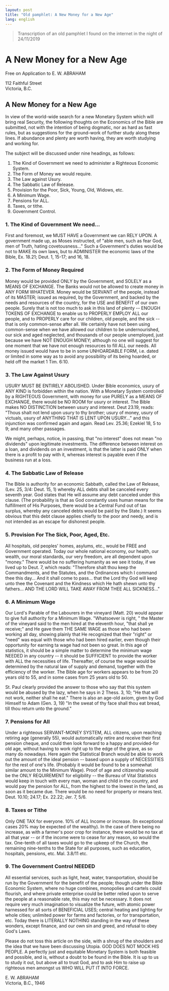 ```yaml
---
layout: post
title: "Old pamphlet: A New Money for a New Age"
lang: english
---
```


>Transcription of an old pamphlet I found on the internet in the night of 24/11/2019

# A New Money for a New Age

Free on Application to E. W. ABRAHAM

112 Faithful Street  
Victoria, B.C.

## A New Money for a New Age

In view of the world-wide search for a new Monetary System which will bring real Security, the following thoughts on the Economics of the Bible are submitted, not with the intention of being dogmatic, nor as hard as fast rules, but as suggestions for the ground-work of further study along these lines. If abundance and plenty are worth having, they are worth studying and working for.

The subject will be discussed under nine headings, as follows:

1. The Kind of Government we need to administer a Righteous Economic System.
2. The Form of Money we would require.
3. The Law against Usury.
4. The Sabbatic Law of Release.
5. Provision for the Poor, Sick, Young, Old, Widows, etc.
6. A Minimum Wage.
7. Pensions for ALL.
8. Taxes, or tithe.
9. Government Control.

### 1. The Kind of Government We need...

First and foremost, we MUST HAVE a Government we can RELY UPON. A government made up, as Moses instructed, of "able men, such as fear God, men of Truth, hating covetousness..." Such a Government's duties would be not to MAKE its own laws, but to ADMINISTER the economic laws of the Bible, Ex. 18.21; Deut. 1, 15-17; and 16, 18.

### 2. The Form of Money Required

Money would be provided ONLY by the Government, and SOLELY as a MEANS OF EXCHANGE. The Banks would not be allowed to create money in ANY FORM WHATEVER. Money would be SERVANT of the people, instead of its MASTER; issued as required, by the Government, and backed by the needs and resources of the country, for the USE and BENEFIT of our own people. Surely that is not too much to ask in this land of plenty -- ENOUGH TOKENS OF EXCHANGE to enable us to PROPERLY EMPLOY ALL our people, and to PROPERLY care for our children, old people, and the sick -- that is only common-sense after all. We certainly have not been using common-sense when we have allowed our children to be undernourished, our sick and aged neglected, and thousands of our people unemployed, just because we have NOT ENOUGH MONEY; although no one will suggest for one moment that we have not enough resources to fill ALL our needs. All money issued would have to be in some UNHOARDABLE FORM, i.e. dated or limited in some way as to avoid any possibility of its being hoarded, or held off the market 1 Tim. 6:10.

### 3. The Law Against Usury

USURY MUST BE ENTIRELY ABOLISHED. Under Bible economics, usury of ANY KIND is forbidden within the nation. With a Monetary System controlled by a RIGHTEOUS Government, with money for use PURELY as a MEANS OF EXCHANGE, there would be NO ROOM for usury or interest. The Bible makes NO DISTINCTION between usury and interest. Deut 23.19, reads: "Thous shalt not lend upon usury to thy brother; usury of money, usury of victuals, usury of ANYTHING THAT IS LENT UPON USURY..." and this injunction was confirmed again and again. Read Lev. 25.36; Ezekiel 18, 5 to 9; and many other passages.

We might, perhaps, notice, in passing, that "no interest" does not mean "no dividends" upon legitimate investments. The difference between interest on a loan, and dividends on an investment, is that the latter is paid ONLY when there is a profit to pay with it, whereas interest is payable even if the business run at a loss.

### 4. The Sabbatic Law of Release

The Bible is authority for an economic Sabbath, called the Law of Release, (Lev. 25, 3/4: Deut. 15, 1) whereby ALL debts shall be canceled every seventh year. God states that He will assume any debt canceled under this clause. (The probability is that as God constantly uses human means for the fulfillment of His Purposes, there would be a Central Fund out of tax surplus, whereby any canceled debts would be paid by the State.) It seems obvious that this debt clause applies chiefly to the poor and needy, and is not intended as an escape for dishonest people.

### 5. Provision For The Sick, Poor, Aged, Etc.

All hospitals, old peoples' homes, asylums, etc., would be FREE and Government operated. Today our whole national economy, our health, our wealth, our moral standards, our very freedom, are all dependent upon "money." There would be no suffering humanity as we see it today, if we lived up to Deut. 7, which reads: "Therefore shalt thou keep the Commandments, and the Statutes, and the Ordinances which I command thee this day... And it shall come to pass... that the Lord thy God will keep unto thee the Covenant and the Kindness which He hath shewn unto thy fathers... AND THE LORD WILL TAKE AWAY FROM THEE ALL SICKNESS..."

### 6. A Minimum Wage

Our Lord's Parable of the Labourers in the vineyard (Matt. 20) would appear to give full authority for a Minimum Wage. "Whatsoever is right, " the Master of the vineyard said to the men hired at the eleventh hour, "that shall ye receive;" and He gave them THE SAME WAGE as those who had been working all day, showing plainly that He recognized that their "right" or "need" was equal with those who had been hired earlier, even though their opportunity for earning ta wage had not been so great. In this age of statistics, it should be a simple matter to determine the minimum wage NEEDED in any country -- it should be SUFFICIENT to provide the worker with ALL the necessities of life. Thereafter, of course the wage would be determined by the natural law of supply and demand, together with the efficiency of the worker. The Bible age for workers appears to be from 20 years old to 55, and in some cases from 25 years old to 50.

St. Paul clearly provided the answer to those who say that this system would be abused by the lazy, when he says in 2 Thess. 3, 10; "He that will not work, neither shall he eat." There is also an age-old axiom, given by God Himself to Adam (Gen. 3, 19) "In the sweat of thy face shall thou eat bread, till thou return unto the ground."

### 7. Pensions for All

Under a righteous SERVANT-MONEY SYSTEM, ALL citizens, upon reaching retiring age (generally 55), would automatically retire and receive their first pension cheque, and could then look forward to a happy and provided-for old age, without having to work right up to the edge of the grave, as so many do nowadays. Here again the Statistical Branch would be able to work out the amount of the ideal pension -- based upon a supply of NECESSITIES for the rest of one's life. (Probably it would be found to be a somewhat similar amount to the Minimum Wage). Proof of age and citizenship would be the ONLY REQUIREMENT for eligibility -- the Bureau of Vital Statistics would keep in touch with every man, woman and child in the country, and would pay the pension for ALL, from the highest to the lowest in the land, as soon as it became due. There would be no need for property or means test. Deut. 10.10; 24.17; Ex. 22.22; Jer. 7, 5/6.

### 8. Taxes or Tithe

Only ONE TAX for everyone. 10% of ALL Income or increase. (In exceptional cases 20% may be expected of the wealthy). In the case of there being no increase, as with a farmer's poor crop for instance, there would be no tax at all that year -- or if the income were to cease for any reason, so would the tax. One-tenth of all taxes would go to the upkeep of the Church, the remaining nine-tenths to the State for all purposes, such as education, hospitals, pensions, etc. Mal. 3.8/11 etc.

### 9. The Government Control NEEDED

All essential services, such as light, heat, water, transportation, should be run by the Government for the benefit of the people; though under the Bible Economic System, where no huge combines, monopolies and cartels could flourish, and where private enterprise could be better relied upon to serve the people at a reasonable rate, this may not be necessary. It does not require very much imagination to visualize the future, with atomic power harnessed for all sorts of BENEFICIAL USES; central heating and lighting for whole cities; unlimited power for farms and factories, or for transportation, etc. Today there is LITERALLY NOTHING standing in the way of these wonders, except finance, and our own sin and greed, and refusal to obey God's Laws.

Please do not toss this article on the side, with a shrug of the shoulders and the idea that we have been discussing Utopia. GOD DOES NOT MOCK HIS PEOPLE. A perfectly just and equitable Monetary System is both feasible and possible, and is, without a doubt to be found in the Bible. It is up to us to study it out, but above all to trust God, and to ask Him to raise up righteous men amongst us WHO WILL PUT IT INTO FORCE.

E. W. ABRAHAM  
Victoria, B.C., 1946
